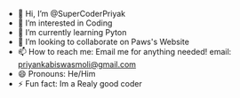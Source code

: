 - 👋 Hi, I’m @SuperCoderPriyak
- 👀 I’m interested in Coding
- 🌱 I’m currently learning Pyton
- 💞️ I’m looking to collaborate on Paws's Website
- 📫 How to reach me: Email me for anything needed! email: priyankabiswasmoli@gmail.com
- 😄 Pronouns: He/Him
- ⚡ Fun fact: Im a Realy good coder

<!---
SuperCoderPriyak/SuperCoderPriyak is a ✨ special ✨ repository because its `README.md` (this file) appears on your GitHub profile.
You can click the Preview link to take a look at your changes.
--->
